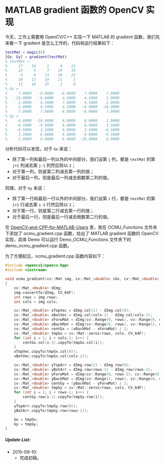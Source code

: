 # MATLAB gradient 函数的 OpenCV 实现

今天，工作上需要用 OpenCV/C++ 实现一下 MATLAB 的 gradient 函数，我们先来看一下 gradient 是怎么工作的，代码和运行结果如下：

```MATLAB
testMat = magic(5)
[Gx, Gy] = gradient(testMat)
% testMat =
%     17    24     1     8    15
%     23     5     7    14    16
%      4     6    13    20    22
%     10    12    19    21     3
%     11    18    25     2     9
% Gx =
%     7.0000   -8.0000   -8.0000    7.0000    7.0000
%   -18.0000   -8.0000    4.5000    4.5000    2.0000
%     2.0000    4.5000    7.0000    4.5000    2.0000
%     2.0000    4.5000    4.5000   -8.0000  -18.0000
%     7.0000    7.0000   -8.0000   -8.0000    7.0000
% Gy =
%     6.0000  -19.0000    6.0000    6.0000    1.0000
%    -6.5000   -9.0000    6.0000    6.0000    3.5000
%    -6.5000    3.5000    6.0000    3.5000   -6.5000
%     3.5000    6.0000    6.0000   -9.0000   -6.5000
%     1.0000    6.0000    6.0000  -19.0000    6.0000
```
分析代码可以发现，对于 `Gx` 来说：
* 除了第一列和最后一列以外的中间部分，我们设第 `j` 列，都是 `testMat` 的第 `j+1` 列减去第 `j-1` 列然后除以 `2`；
* 对于第一列，则是第二列减去第一列的值；
* 对于最后一列，则是最后一列减去倒数第二列的值。

同理，对于 `Gy` 来说：
* 除了第一行和最后一行以外的中间部分，我们设第 `i` 行，都是 `testMat` 的第 `i+1` 行减去第 `i-1` 行然后除以 `2`；
* 对于第一行，则是第二行减去第一行的值；
* 对于最后一行，则是最后一行减去倒数第二行的值。

在 [OpenCV-and-CPP-for-MATLAB-Users][OpenCV-and-CPP-for-MATLAB-Users] 里，我在 OCMU_Functions 文件夹下添加了 ocmu_gradient.cpp 函数，给出了 MATLAB gradient 函数的 OpenCV 实现，具体 Demo 可以运行 Demo_OCMU_Functions 文件夹下的 
demo_ocmu_gradient.cpp 函数。

为了方便起见，ocmu_gradient.cpp 函数内容如下：

```C++
#include <opencv2/opencv.hpp>
#include <iostream>

void ocmu_gradient(cv::Mat img, cv::Mat_<double> &Gx, cv::Mat_<double> &Gy)
{
    cv::Mat_<double> dImg;
    img.convertTo(dImg, CV_64F);
    int rows = img.rows;
    int cols = img.cols;

    cv::Mat_<double> xTopVec = dImg.col(1) - dImg.col(0);
    cv::Mat_<double> xBotVec = dImg.col(cols-1) - dImg.col(cols-2);
    cv::Mat_<double> xForwMat = dImg(cv::Range(0, rows), cv::Range(0, cols-2));
    cv::Mat_<double> xBackMat = dImg(cv::Range(0, rows), cv::Range(2, cols));
    cv::Mat_<double> centGx = (xBackMat - xForwMat) / 2;
    cv::Mat_<double> tmpGx = cv::Mat::zeros(rows, cols, CV_64F);
    for (int i = 1; i < cols-1; i++) {
        centGx.col(i-1).copyTo(tmpGx.col(i));
    }
    xTopVec.copyTo(tmpGx.col(0));
    xBotVec.copyTo(tmpGx.col(cols-1));

    cv::Mat_<double> yTopArr = dImg.row(1) - dImg.row(0);
    cv::Mat_<double> yBotArr = dImg.row(rows-1) - dImg.row(rows-2);
    cv::Mat_<double> yForwMat = dImg(cv::Range(0, rows-2), cv::Range(0, cols));
    cv::Mat_<double> yBackMat = dImg(cv::Range(2, rows), cv::Range(0, cols));
    cv::Mat_<double> centGy = (yBackMat - yForwMat) / 2;
    cv::Mat_<double> tmpGy = cv::Mat::zeros(rows, cols, CV_64F);
    for (int i = 1; i < rows-1; i++) {
        centGy.row(i-1).copyTo(tmpGy.row(i));
    }
    yTopArr.copyTo(tmpGy.row(0));
    yBotArr.copyTo(tmpGy.row(rows-1));

    Gx = tmpGx;
    Gy = tmpGy;
}
```

##### Update List:
* 2015-09-10:
    + 完成初稿。



[OpenCV-and-CPP-for-MATLAB-Users]: https://github.com/YimianDai/OpenCV-and-CPP-for-MATLAB-Users



